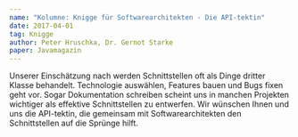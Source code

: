 ```yaml
---
name: "Kolumne: Knigge für Softwarearchitekten - Die API-tektin"
date: 2017-04-01
tag: Knigge
author: Peter Hruschka, Dr. Gernot Starke
paper: Javamagazin
---
```

Unserer Einschätzung nach werden Schnittstellen oft als Dinge dritter Klasse behandelt.
Technologie auswählen, Features bauen und Bugs fixen geht vor. Sogar Dokumentation schreiben scheint uns in
manchen Projekten wichtiger als effektive Schnittstellen zu entwerfen.
Wir wünschen Ihnen und uns die API-tektin, die gemeinsam mit Softwarearchitekten den Schnittstellen auf die
Sprünge hilft.